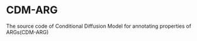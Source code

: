 # CDM-ARG
The source code of Conditional Diffusion Model for annotating properties of ARGs(CDM-ARG) 

